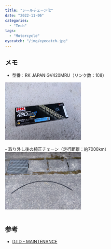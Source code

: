 ```yaml
---
title: "シールチェーン化"
date: "2022-11-06"
categories:
  - "Tech"
tags:
  - "Motorcycle"
eyecatch: "/img/eyecatch.jpg"
---
```

## メモ
- 型番：RK JAPAN GV420MRU（リンク数：108）
<img src="seal-chain.jpg" width="50%">
<br>
<br>
- 取り外し後の純正チェーン（走行距離：約7000km）
<img src="normal-chain.jpg" width="50%">
<br>
<br>

## 参考
- [D.I.D - MAINTENANCE](http://didmc.com/maintenace/)